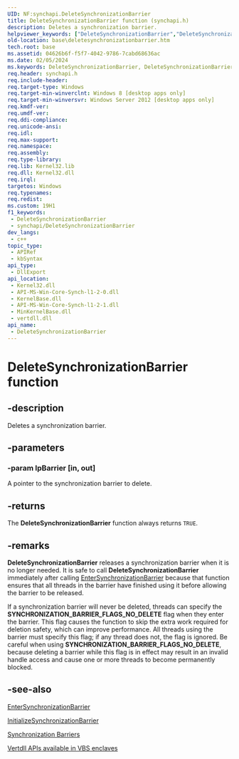 ```yaml
---
UID: NF:synchapi.DeleteSynchronizationBarrier
title: DeleteSynchronizationBarrier function (synchapi.h)
description: Deletes a synchronization barrier.
helpviewer_keywords: ["DeleteSynchronizationBarrier","DeleteSynchronizationBarrier function","base.deletesynchronizationbarrier","synchapi/DeleteSynchronizationBarrier"]
old-location: base\deletesynchronizationbarrier.htm
tech.root: base
ms.assetid: 04626b6f-f5f7-4042-9786-7cabd68636ac
ms.date: 02/05/2024
ms.keywords: DeleteSynchronizationBarrier, DeleteSynchronizationBarrier function, base.deletesynchronizationbarrier, synchapi/DeleteSynchronizationBarrier
req.header: synchapi.h
req.include-header: 
req.target-type: Windows
req.target-min-winverclnt: Windows 8 [desktop apps only]
req.target-min-winversvr: Windows Server 2012 [desktop apps only]
req.kmdf-ver: 
req.umdf-ver: 
req.ddi-compliance: 
req.unicode-ansi: 
req.idl: 
req.max-support: 
req.namespace: 
req.assembly: 
req.type-library: 
req.lib: Kernel32.lib
req.dll: Kernel32.dll
req.irql: 
targetos: Windows
req.typenames: 
req.redist: 
ms.custom: 19H1
f1_keywords:
 - DeleteSynchronizationBarrier
 - synchapi/DeleteSynchronizationBarrier
dev_langs:
 - c++
topic_type:
 - APIRef
 - kbSyntax
api_type:
 - DllExport
api_location:
 - Kernel32.dll
 - API-MS-Win-Core-Synch-l1-2-0.dll
 - KernelBase.dll
 - API-MS-Win-Core-Synch-l1-2-1.dll
 - MinKernelBase.dll
 - vertdll.dll
api_name:
 - DeleteSynchronizationBarrier
---
```


# DeleteSynchronizationBarrier function

## -description

Deletes a synchronization barrier.

## -parameters

### -param lpBarrier [in, out]

A pointer to the synchronization barrier to delete.

## -returns

The **DeleteSynchronizationBarrier** function always returns `TRUE`.

## -remarks

**DeleteSynchronizationBarrier** releases a synchronization barrier when it is no longer needed. It is safe to call **DeleteSynchronizationBarrier** immediately after calling [EnterSynchronizationBarrier](nf-synchapi-entersynchronizationbarrier.md) because that function ensures that all threads in the barrier have finished using it before allowing the barrier to be released.

If a synchronization barrier will never be deleted, threads can specify the **SYNCHRONIZATION_BARRIER_FLAGS_NO_DELETE** flag when they enter the barrier. This flag causes the function to skip the extra work required for deletion safety, which can improve performance. All threads using the barrier must specify this flag; if any thread does not, the flag is ignored. Be careful when using **SYNCHRONIZATION_BARRIER_FLAGS_NO_DELETE**, because deleting a barrier while this flag is in effect  may result in an invalid handle access and cause one or more threads to become permanently blocked.

## -see-also

[EnterSynchronizationBarrier](nf-synchapi-entersynchronizationbarrier.md)

[InitializeSynchronizationBarrier](nf-synchapi-initializesynchronizationbarrier.md)

[Synchronization Barriers](/windows/win32/Sync/synchronization-barriers)

[Vertdll APIs available in VBS enclaves](/windows/win32/trusted-execution/enclaves-available-in-vertdll)
